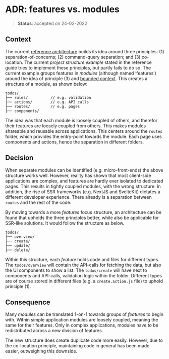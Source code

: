 # ADR: features vs. modules

> **Status**: accepted on 24-02-2022

## Context
The current [reference architecture](https://github.com/kevtiq/reference-architecture) builds its idea around three principles: (1) separation-of-concerns; (2) command-query separation; and (3) co-location. The current *project structure example* stated in the reference guide tries to implement these principles, but partly fails to do so. The current example groups features in *modules* (although named ‘features’) around the idea of principle (3) and [bounded context](https://martinfowler.com/bliki/BoundedContext.html). This creates a structure of a module, as shown below:

```
todos/
├── rules/          // e.g. validation
├── actions/        // e.g. API calls
├── routes/         // e.g. pages
├── components/
```

The idea was that each module is loosely coupled of others, and therefor their features are loosely coupled from others. This makes modules shareable and reusable across applications. This centers around the `routes` folder, which provides the entry-point towards the module. Each page uses components and actions, hence the separation in different folders. 

## Decision
When separate modules can be identified (e.g. micro-front-ends) the above structure works well. However, reality has shown that most client-side applications are complex, and features are hardly ever isolated to dedicated pages. This results in tightly coupled modules, with the wrong structure. In addition, the rise of SSR frameworks (e.g. NextJS and SvelteKit) dictates a different developer experience. There already is a separation between `routes` and the rest of the code. 

By moving towards a more *features* focus structure, an architecture can be found that upholds the three principles better, while also be applicable for SSR-like solutions. It would follow the structure as below.

```
todos/
├── overview/
├── create/
├── update/
├── delete/
```

Within this structure, each *feature* holds code and files for different types. The `todos/overview` will contain the API-calls for fetching the data, but also the UI components to show a list. The `todos/create` will have next to components and API-calls, validation logic within the folder. Different types are of course stored in different files (e.g. a `create.action.js` file) to uphold principle (1).  

## Consequence 
Many *modules* can be translated 1-on-1 towards groups of *features* to begin with. Within simple application modules are loosely coupled, meaning the same for their features. Only in complex applications, modules have to be redistributed across a new division of features.

The new structure does create duplicate code more easily. However, due to the co-location principle, maintaining code in general has been made easier, outweighing this downside.  